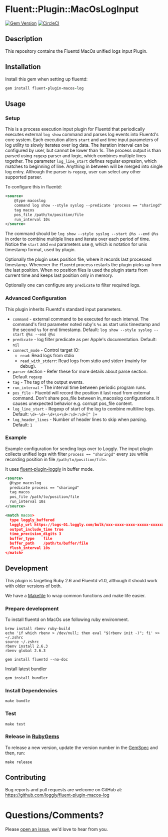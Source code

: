# Fluent::Plugin::MacOsLogInput

[![Gem Version](https://badge.fury.io/rb/fluent-plugin-macos-log.svg)](https://badge.fury.io/rb/fluent-plugin-macos-log) [![CircleCI](https://circleci.com/gh/loggly/fluent-plugin-macos-log/tree/master.svg?style=shield)](https://circleci.com/gh/loggly/fluent-plugin-macos-log/tree/master)

## Description

This repository contains the Fluentd MacOs unified logs input Plugin.

## Installation

Install this gem when setting up fluentd:
```ruby
gem install fluent-plugin-macos-log
```

## Usage

### Setup

This is a process execution input plugin for Fluentd that periodically executes external `log show` command and parses log events into Fluentd's core system.
Each execution alters `start` and `end` time input parameters of log utility to slowly iterates over log data. The iteration
interval can be configured by user, but cannot be lower than 1s. The process output is than parsed using `regexp` parser
and logic, which combines multiple lines together. The parameter `log_line_start` defines regular expresion, which matches to
beginning of line. Anything in between will be merged into single log entry. Although the parser is `regexp`, user can select any other supported parser.

To configure this in fluentd:
```xml
<source>
    @type macoslog
    command log show --style syslog --predicate 'process == "sharingd"' --start @%s --end @%s
    tag macos
    pos_file /path/to/position/file
    run_interval 10s
</source>
```

The command should be `log show --style syslog --start @%s --end @%s` in order to combine multiple lines and iterate over
each period of time. Notice the `start` and `end` parameters use `@`, which is notation for unix timestamp format, used by plugin.

Optionally the plugin uses position file, where it records last processed timestamp. Whenever the `fluentd` process
restarts the plugin picks up from the last position. When no position files is used the plugin starts from current time
and keeps last position only in memory.

Optionally one can configure any `predicate` to filter required logs.

### Advanced Configuration
This plugin inherits Fluentd's standard input parameters.

* `command` - external command to be executed for each interval. The command's first parameter noted ruby's `%s` as start
unix timestamp and the second `%s` for end timestamp. Default: `log show --style syslog --start @%s --end @%s`
* `predicate` - log filter predicate as per Apple's documentation. Default: `nil`
* `connect_mode` - Control target IO:
  * `read`: Read logs from stdio
  * `read_with_stderr`: Read logs from stdio and stderr (mainly for debug).
* `parser` section - Refer these for more details about parse section. Default `regexp`
* `tag` - The tag of the output events.
* `run_interval` - The interval time between periodic program runs.
* `pos_file` - Fluentd will record the position it last read from external command.
  Don't share pos_file between in_macoslog configurations. It causes unexpected behavior e.g. corrupt pos_file content.
* `log_line_start` - Regexp of start of the log to combine multiline logs. Default: `\d+-\d+-\d+\s+\d+:\d+:\d+[^ ]+`
* `log_header_lines` - Number of header lines to skip when parsing. Default: `1`

### Example
Example configuration for sending logs over to Loggly. The input plugin collects unified logs with filter `process == "sharingd"`
every `10s` while recording position in file `/path/to/position/file`.

It uses [fluent-plugin-loggly](https://github.com/patant/fluent-plugin-loggly) in buffer mode.

```xml
<source>
  @type macoslog
  predicate process == "sharingd"
  tag macos
  pos_file /path/to/position/file
  run_interval 10s
</source>

<match macos>
  type loggly_buffered
  loggly_url https://logs-01.loggly.com/bulk/xxx-xxxx-xxxx-xxxxx-xxxxxxxxxx
  output_include_time true
  time_precision_digits 3
  buffer_type    file
  buffer_path    /path/to/buffer/file
  flush_interval 10s
</match>
```

## Development

This plugin is targeting Ruby 2.6 and Fluentd v1.0, although it should work with older versions of both.

We have a [Makefile](Makefile) to wrap common functions and make life easier.

### Prepare development
To install fluentd on MacOs use following ruby environment.
```shell script
brew install rbenv ruby-build
echo 'if which rbenv > /dev/null; then eval "$(rbenv init -)"; fi' >> ~/.zshrc
source ~/.zshrc
rbenv install 2.6.3
rbenv global 2.6.3

gem install fluentd --no-doc
```

Install latest bundler
```shell script
gem install bundler
```

### Install Dependencies
`make bundle`

### Test
`make test`

### Release in [RubyGems](https://rubygems.org/gems/fluent-plugin-macos-log)
To release a new version, update the version number in the [GemSpec](fluent-plugin-macos-log.gemspec) and then, run:

`make release`

## Contributing

Bug reports and pull requests are welcome on GitHub at: https://github.com/loggly/fluent-plugin-macos-log

# Questions/Comments?

Please [open an issue](https://github.com/loggly/fluent-plugin-macos-log/issues/new), we'd love to hear from you.
